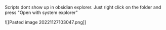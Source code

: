 Scripts dont show up in obsidian explorer. Just right click on the folder and press "Open with system explorer"

![[Pasted image 20221127103047.png]]